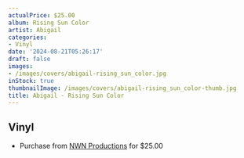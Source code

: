 ```yaml
---
actualPrice: $25.00
album: Rising Sun Color
artist: Abigail
categories:
- Vinyl
date: '2024-08-21T05:26:17'
draft: false
images:
- /images/covers/abigail-rising_sun_color.jpg
inStock: true
thumbnailImage: /images/covers/abigail-rising_sun_color-thumb.jpg
title: Abigail - Rising Sun Color
---
```


## Vinyl
* Purchase from [NWN Productions](http://shop.nwnprod.com/index.php?route=product/product&path=75&product_id=54704&sort=pd.name&order=ASC) for $25.00
